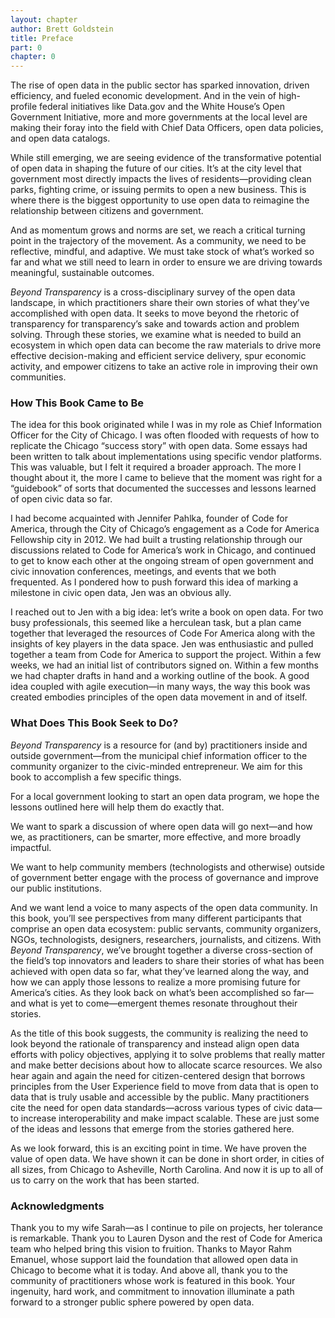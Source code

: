 ```yaml
---
layout: chapter
author: Brett Goldstein
title: Preface
part: 0
chapter: 0
---
```


The rise of open data in the public sector has sparked innovation, driven efficiency, and fueled economic development. And in the vein of high-profile federal initiatives like Data.gov and the White House’s Open Government Initiative, more and more governments at the local level are making their foray into the field with Chief Data Officers, open data policies, and open data catalogs.

While still emerging, we are seeing evidence of the transformative potential of open data in shaping the future of our cities. It’s at the city level that government most directly impacts the lives of residents—providing clean parks, fighting crime, or issuing permits to open a new business. This is where there is the biggest opportunity to use open data to reimagine the relationship between citizens and government.

And as momentum grows and norms are set, we reach a critical turning point in the trajectory of the movement. As a community, we need to be reflective, mindful, and adaptive. We must take stock of what’s worked so far and what we still need to learn in order to ensure we are driving towards meaningful, sustainable outcomes.

*Beyond Transparency* is a cross-disciplinary survey of the open data landscape, in which practitioners share their own stories of what they’ve accomplished with open data. It seeks to move beyond the rhetoric of transparency for transparency’s sake and towards action and problem solving. Through these stories, we examine what is needed to build an ecosystem in which open data can become the raw materials to drive more effective decision-making and efficient service delivery, spur economic activity, and empower citizens to take an active role in improving their own communities.

### How This Book Came to Be

The idea for this book originated while I was in my role as Chief Information Officer for the City of Chicago. I was often flooded with requests of how to replicate the Chicago “success story” with open data. Some essays had been written to talk about implementations using specific vendor platforms. This was valuable, but I felt it required a broader approach. The more I thought about it, the more I came to believe that the moment was right for a “guidebook” of sorts that documented the successes and lessons learned of open civic data so far.

I had become acquainted with Jennifer Pahlka, founder of Code for America, through the City of Chicago’s engagement as a Code for America Fellowship city in 2012. We had built a trusting relationship through our discussions related to Code for America’s work in Chicago, and continued to get to know each other at the ongoing stream of open government and civic innovation conferences, meetings, and events that we both frequented. As I pondered how to push forward this idea of marking a milestone in civic open data, Jen was an obvious ally.

I reached out to Jen with a big idea: let’s write a book on open data. For two busy professionals, this seemed like a herculean task, but a plan came together that leveraged the resources of Code For America along with the insights of key players in the data space. Jen was enthusiastic and pulled together a team from Code for America to support the project. Within a few weeks, we had an initial list of contributors signed on. Within a few months we had chapter drafts in hand and a working outline of the book. A good idea coupled with agile execution—in many ways, the way this book was created embodies principles of the open data movement in and of itself.

### What Does This Book Seek to Do?

*Beyond Transparency* is a resource for (and by) practitioners inside and outside government—from the municipal chief information officer to the community organizer to the civic-minded entrepreneur. We aim for this book to accomplish a few specific things.

For a local government looking to start an open data program, we hope the lessons outlined here will help them do exactly that.

We want to spark a discussion of where open data will go next—and how we, as practitioners, can be smarter, more effective, and more broadly impactful.

We want to help community members (technologists and otherwise) outside of government better engage with the process of governance and improve our public institutions.

And we want lend a voice to many aspects of the open data community. In this book, you’ll see perspectives from many different participants that comprise an open data ecosystem: public servants, community organizers, NGOs, technologists, designers, researchers, journalists, and citizens. With *Beyond Transparency*, we’ve brought together a diverse cross-section of the field’s top innovators and leaders to share their stories of what has been achieved with open data so far, what they’ve learned along the way, and how we can apply those lessons to realize a more promising future for America’s cities. As they look back on what’s been accomplished so far—and what is yet to come—emergent themes resonate throughout their stories.

As the title of this book suggests, the community is realizing the need to look beyond the rationale of transparency and instead align open data efforts with policy objectives, applying it to solve problems that really matter and make better decisions about how to allocate scarce resources. We also hear again and again the need for citizen-centered design that borrows principles from the User Experience field to move from data that is open to data that is truly usable and accessible by the public. Many practitioners cite the need for open data standards—across various types of civic data—to increase interoperability and make impact scalable. These are just some of the ideas and lessons that emerge from the stories gathered here.

As we look forward, this is an exciting point in time. We have proven the value of open data. We have shown it can be done in short order, in cities of all sizes, from Chicago to Asheville, North Carolina. And now it is up to all of us to carry on the work that has been started.

### Acknowledgments

Thank you to my wife Sarah—as I continue to pile on projects, her tolerance is remarkable. Thank you to Lauren Dyson and the rest of Code for America team who helped bring this vision to fruition. Thanks to Mayor Rahm Emanuel, whose support laid the foundation that allowed open data in Chicago to become what it is today. And above all, thank you to the community of practitioners whose work is featured in this book. Your ingenuity, hard work, and commitment to innovation illuminate a path forward to a stronger public sphere powered by open data.

